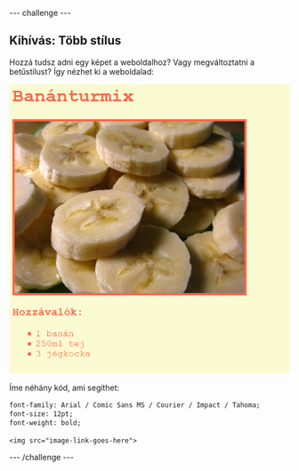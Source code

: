 \--- challenge \---

## Kihívás: Több stílus

Hozzá tudsz adni egy képet a weboldalhoz? Vagy megváltoztatni a betűstílust? Így nézhet ki a weboldalad:

![képernyőkép](images/recipe-final.png)

Íme néhány kód, ami segíthet:

    font-family: Arial / Comic Sans MS / Courier / Impact / Tahoma;
    font-size: 12pt;
    font-weight: bold;
    
    <img src="image-link-goes-here">
    

\--- /challenge \---